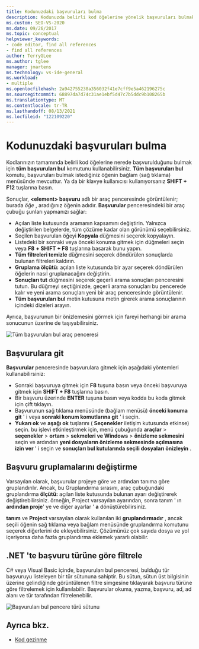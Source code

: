 ```yaml
---
title: Kodunuzdaki başvuruları bulma
description: Kodunuzda belirli kod öğelerine yönelik başvuruları bulmak için tüm başvuruları bul komutunu öğrenin.
ms.custom: SEO-VS-2020
ms.date: 09/26/2017
ms.topic: conceptual
helpviewer_keywords:
- code editor, find all references
- find all references
author: TerryGLee
ms.author: tglee
manager: jmartens
ms.technology: vs-ide-general
ms.workload:
- multiple
ms.openlocfilehash: 2a942755238a356032f41e7cff9e5a462196275c
ms.sourcegitcommit: 68897da7d74c31ae1ebf5d47c7b5ddc9b108265b
ms.translationtype: MT
ms.contentlocale: tr-TR
ms.lasthandoff: 08/13/2021
ms.locfileid: "122109220"
---
```

# <a name="find-references-in-your-code"></a>Kodunuzdaki başvuruları bulma

Kodlarınızın tamamında belirli kod öğelerine nerede başvurulduğunu bulmak için **tüm başvuruları bul** komutunu kullanabilirsiniz. **Tüm başvuruları bul** komutu, başvuruları bulmak istediğiniz öğenin bağlam (sağ tıklama) menüsünde mevcuttur. Ya da bir klavye kullanıcısı kullanıyorsanız **SHIFT + F12** tuşlarına basın.

Sonuçlar, **\<element> başvuru** adlı bir araç penceresinde görüntülenir; burada *öğe* , aradığınız öğenin adıdır. **Başvurular** penceresindeki bir araç çubuğu şunları yapmanızı sağlar:
- Açılan liste kutusunda aramanın kapsamını değiştirin. Yalnızca değiştirilen belgelerde, tüm çözüme kadar olan görünümü seçebilirsiniz.
- Seçilen başvurulan öğeyi **Kopyala** düğmesini seçerek kopyalayın.
- Listedeki bir sonraki veya önceki konuma gitmek için düğmeleri seçin veya **F8** **+ SHIFT + F8** tuşlarına basarak bunu yapın.
- **Tüm filtreleri temizle** düğmesini seçerek döndürülen sonuçlarda bulunan filtreleri kaldırın.
- **Gruplama ölçütü:** açılan liste kutusunda bir ayar seçerek döndürülen öğelerin nasıl gruplanacağını değiştirin.
- **Sonuçları tut** düğmesini seçerek geçerli arama sonuçları penceresini tutun. Bu düğmeyi seçtiğinizde, geçerli arama sonuçları bu pencerede kalır ve yeni arama sonuçları yeni bir araç penceresinde görüntülenir.
- **Tüm başvuruları bul** metin kutusuna metin girerek arama sonuçlarının içindeki dizeleri arayın.

Ayrıca, başvurunun bir önizlemesini görmek için fareyi herhangi bir arama sonucunun üzerine de taşıyabilirsiniz.

![Tüm başvuruları bul araç penceresi](../ide/media/vside_findallreferences.png)

## <a name="navigate-to-references"></a>Başvurulara git
**Başvurular** penceresinde başvurulara gitmek için aşağıdaki yöntemleri kullanabilirsiniz:

- Sonraki başvuruya gitmek için **F8** tuşuna basın veya önceki başvuruya gitmek için **SHIFT + F8** tuşlarına basın.
- Bir başvuru üzerinde **ENTER** tuşuna basın veya kodda bu koda gitmek için çift tıklayın.
- Başvurunun sağ tıklama menüsünde (bağlam menüsü) **önceki konuma git** ' i veya **sonraki konum komutlarına git** ' i seçin.
- **Yukarı ok** ve **aşağı ok** tuşlarını ( **Seçenekler** iletişim kutusunda etkinse) seçin. bu işlevi etkinleştirmek için, menü çubuğunda **araçlar**  >  **seçenekler**  >  **ortam**  >  **sekmeleri ve Windows**  >  **önizleme sekmesini** seçin ve ardından **yeni dosyaların önizleme sekmesinde açılmasına izin ver** ' i seçin ve **sonuçları bul kutularında seçili dosyaları önizleyin** .

## <a name="change-reference-groupings"></a>Başvuru gruplamalarını değiştirme
Varsayılan olarak, başvurular projeye göre ve ardından tanıma göre gruplandırılır. Ancak, bu Gruplandırma sırasını, araç çubuğundaki gruplandırma **ölçütü:** açılan liste kutusunda bulunan ayarı değiştirerek değiştirebilirsiniz. örneğin, Project varsayılan ayarından, sonra tanım ' ın **ardından proje**' ye ve diğer ayarlar ' **a** dönüştürebilirsiniz.

**tanım** ve **Project** varsayılan olarak kullanılan iki **gruplandırmadır** , ancak seçili öğenin sağ tıklama veya bağlam menüsünde gruplandırma komutunu seçerek diğerlerini de ekleyebilirsiniz. Çözümünüz çok sayıda dosya ve yol içeriyorsa daha fazla gruplandırma eklemek yararlı olabilir.

## <a name="filter-by-reference-type-in-net"></a>.NET 'te başvuru türüne göre filtrele
C# veya Visual Basic içinde, başvuruları bul penceresi, bulduğu tür başvuruyu listeleyen bir tür sütununa sahiptir. Bu sütun, sütun üst bilgisinin üzerine gelindiğinde görüntülenen filtre simgesine tıklayarak başvuru türüne göre filtrelemek için kullanılabilir. Başvurular okuma, yazma, başvuru, ad, ad alanı ve tür tarafından filtrelenebilir.

![Başvuruları bul pencere türü sütunu ](../ide/media/vside_findallreferencesKind.png)

## <a name="see-also"></a>Ayrıca bkz.

- [Kod gezinme](../ide/navigating-code.md)
